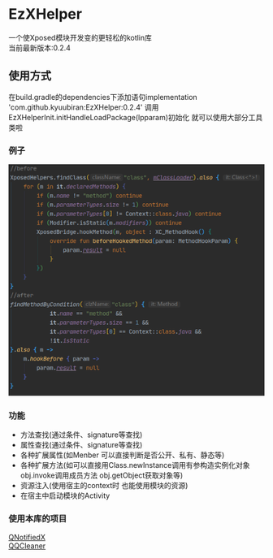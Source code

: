 # EzXHelper
一个使Xposed模块开发变的更轻松的kotlin库    
当前最新版本:0.2.4
## 使用方式
在build.gradle的dependencies下添加语句implementation 'com.github.kyuubiran:EzXHelper:0.2.4'
调用EzXHelperInit.initHandleLoadPackage(lpparam)初始化 就可以使用大部分工具类啦
### 例子
![image](example/example.png)

### 功能
- 方法查找(通过条件、signature等查找)
- 属性查找(通过条件、signature等查找)
- 各种扩展属性(如Menber 可以直接判断是否公开、私有、静态等)
- 各种扩展方法(如可以直接用Class.newInstance调用有参构造实例化对象 obj.invoke调用成员方法 obj.getObject获取对象等)
- 资源注入(使用宿主的context时 也能使用模块的资源)
- 在宿主中启动模块的Activity

### 使用本库的项目
[QNotifiedX](https://github.com/QNotifiedX/QNotifiedX)    
[QQCleaner](https://github.com/KyuubiRan/QQCleaner)
